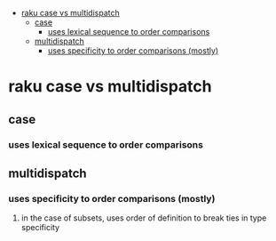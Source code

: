 - [raku case vs multidispatch](#org6884630)
  - [case](#orgb4136c6)
    - [uses lexical sequence to order comparisons](#org440eb5a)
  - [multidispatch](#org8ecb441)
    - [uses specificity to order comparisons (mostly)](#orgeaf2472)


<a id="org6884630"></a>

# raku case vs multidispatch


<a id="orgb4136c6"></a>

## case


<a id="org440eb5a"></a>

### uses lexical sequence to order comparisons


<a id="org8ecb441"></a>

## multidispatch


<a id="orgeaf2472"></a>

### uses specificity to order comparisons (mostly)

1.  in the case of subsets, uses order of definition to break ties in type specificity
